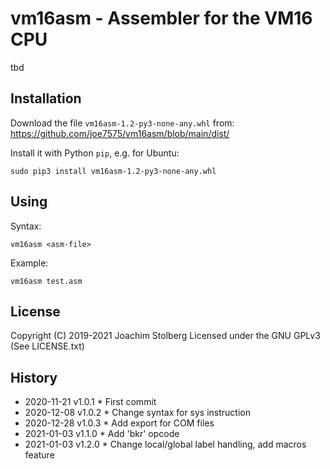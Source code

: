 # vm16asm - Assembler for the VM16 CPU

tbd


## Installation

Download the file `vm16asm-1.2-py3-none-any.whl` from: https://github.com/joe7575/vm16asm/blob/main/dist/

Install it with Python `pip`, e.g. for Ubuntu:

```
sudo pip3 install vm16asm-1.2-py3-none-any.whl
```


## Using

Syntax:

```
vm16asm <asm-file>
```

Example:

```
vm16asm test.asm
```



## License

Copyright (C) 2019-2021 Joachim Stolberg
Licensed under the GNU GPLv3   (See LICENSE.txt)



## History

- 2020-11-21  v1.0.1  * First commit
- 2020-12-08  v1.0.2  * Change syntax for sys instruction
- 2020-12-28  v1.0.3  * Add export for COM files
- 2021-01-03  v1.1.0  * Add 'bkr' opcode
- 2021-01-03  v1.2.0  * Change local/global label handling, add macros feature


